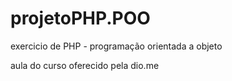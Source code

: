 # projetoPHP.POO

exercicio de PHP - programação orientada a objeto

aula do curso oferecido pela dio.me
